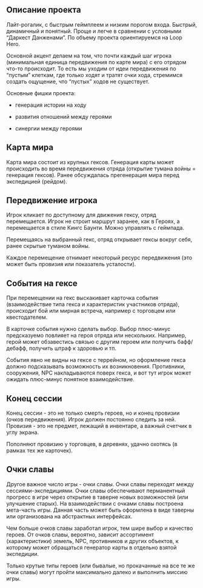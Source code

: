 ## Описание проекта

Лайт-рогалик, с быстрым геймплеем и низким порогом входа. Быстрый, динамичный и понятный. Проще и легче в сравнении с условными “Даркест Данженами”. По объему проекта ориентируемся на Loop Hero.

  

Основной акцент делаем на том, что почти каждый шаг игрока (минимальная единица передвижения по карте мира) с его отрядом что-то происходит. То есть мы уходим от идеи передвижения по “пустым” клеткам, где только ходят и тратят очки хода, стремимся создать ощущение, что “пустых” ходов не существует. 

  

Основные фишки проекта: 

  

-   генерация истории на ходу
    
-   развития отношений между героями 
    
-   синергии между героями 
    

  

## Карта мира

Карта мира состоит из крупных гексов. Генерация карты может происходить во время передвижения отряда (открытие тумана войны = генерация гексов). Ранее обсуждалась прегенерация мира перед экспедицией (рейдом).

  

## Передвижение игрока

Игрок кликает по доступному для движения гексу, отряд перемещается. Игрок не строит маршрут заранее, как в Героях, а перемещается в стиле Кингс Баунти. Можно  управлять с геймпада.

  

Перемещаясь на выбранный гекс, отряд открывает гексы вокруг себя, ранее скрытые туманом войны. 

  

Каждое перемещение отнимает некоторый ресурс передвижения (это может быть провизия или показатель усталости).

  

## События на гексе

При перемещении на гекс выскакивает карточка события (взаимодействие типа гекса и характеристик участников отряда), происходит бой или мирная встреча, например с торговцем или квестодателем.

  

В карточке события нужно сделать выбор. Выбор плюс-минус предсказуемо повлияет на героя отряда или нескольких. Например, герой может обзавестись связью с другим героем или получить бафф/дебафф, получить штраф к здоровью и тп.

  

События явно не видны на гексе c террейном, но оформление гекса должно подсказывать возможность их возникновения. Противники, сооружения, NPC накладываются поверх гекса, и вот тут игрок может ожидать плюс-минус понятное взаимодействие.

  

## Конец сессии

Конец сессии - это не только смерть героев, но и конец провизии (очков передвижения). Игрок должен постоянно следить за ней. Провизия - это не предмет, лежащий в инвентаре, а важный счетчик в углу экрана. 

  

Пополняют провизию у торговцев, в деревнях, удачно охотясь (в рамках тех же карточек).

  

## Очки славы

Другое важное число игры - очки славы. Очки славы переходят между сессиями-экспедициями. Очки славы обеспечивают перманентный прогресс в игре через открытие в таверне новых возможностей (или улучшение старых). На взаимодействии с очками славы построена мета-часть игры. Данная часть может быть оформлена в виде таверны или организована на абстрактных интерфейсах.

  

Чем больше очков славы заработал игрок, тем шире выбор и качество героев. От очков славы, вероятно, зависит ассортимент (характеристики) земель, NPC, противников и других объектов, к которому может обращаться генератор карты в отдельно взятой экспедиции.

  

Только крутые типы героев (или бывалые, но прокачанные на все те же очки славы) могут пройти максимально далеко и выполнить миссию игры.